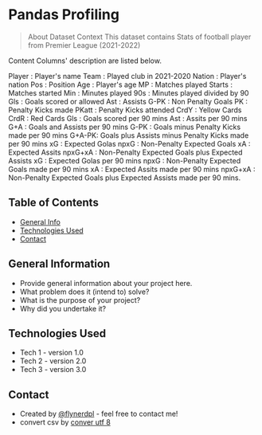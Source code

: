 # Pandas Profiling
> About Dataset
Context
This dataset contains Stats of football player from Premier League (2021-2022)

Content
Columns' description are listed below.

Player : Player's name
Team : Played club in 2021-2020
Nation : Player's nation
Pos : Position
Age : Player's age
MP : Matches played
Starts : Matches started
Min : Minutes played
90s : Minutes played divided by 90
Gls : Goals scored or allowed
Ast : Assists
G-PK : Non Penalty Goals
PK : Penalty Kicks made
PKatt : Penalty Kicks attended
CrdY : Yellow Cards
CrdR : Red Cards
Gls : Goals scored per 90 mins
Ast : Assits per 90 mins
G+A : Goals and Assists per 90 mins
G-PK : Goals minus Penalty Kicks made per 90 mins
G+A-PK: Goals plus Assists minus Penalty Kicks made per 90 mins
xG : Expected Golas
npxG : Non-Penalty Expected Goals
xA : Expected Assits
npxG+xA : Non-Penalty Expected Goals plus Expected Assists
xG : Expected Golas per 90 mins
npxG : Non-Penalty Expected Goals made per 90 mins
xA : Expected Assits made per 90 mins
npxG+xA : Non-Penalty Expected Goals plus Expected Assists made per 90 mins.

## Table of Contents
* [General Info](#general-information)
* [Technologies Used](#technologies-used)
* [Contact](#Contact)

<!-- * [License](#license) -->


## General Information
- Provide general information about your project here.
- What problem does it (intend to) solve?
- What is the purpose of your project?
- Why did you undertake it?
<!-- You don't have to answer all the questions - just the ones relevant to your project. -->


## Technologies Used
- Tech 1 - version 1.0
- Tech 2 - version 2.0
- Tech 3 - version 3.0


## Contact
- Created by [@flynerdpl](https://www.instagram.com/agus_mahari//) - feel free to contact me!
- convert csv by [conver utf 8](https://www.virtualbadge.io/resources/utf-8-converter-for-csv-files//)


<!-- Optional -->
<!-- ## License -->
<!-- This project is open source and available under the [... License](). -->

<!-- You don't have to include all sections - just the one's relevant to your project -->
